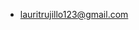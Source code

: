 
- lauritrujillo123@gmail.com

<!---
LauraS0fia/LauraS0fia is a ✨ special ✨ repository because its `README.md` (this file) appears on your GitHub profile.
You can click the Preview link to take a look at your changes.
--->
